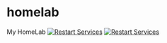 # homelab
My HomeLab
[![Restart Services](https://github.com/naielv/homelab/actions/workflows/timed_restart.yml/badge.svg)](https://github.com/naielv/homelab/actions/workflows/timed_restart.yml)
[![Restart Services](https://github.com/naielv/homelab/actions/workflows/docs.yml/badge.svg)](https://github.com/naielv/homelab/actions/workflows/docs.yml)
